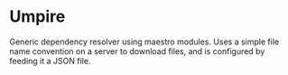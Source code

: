# Umpire
Generic dependency resolver using maestro modules. Uses a simple file name convention on a server to download files, and is configured by feeding it a JSON file.
